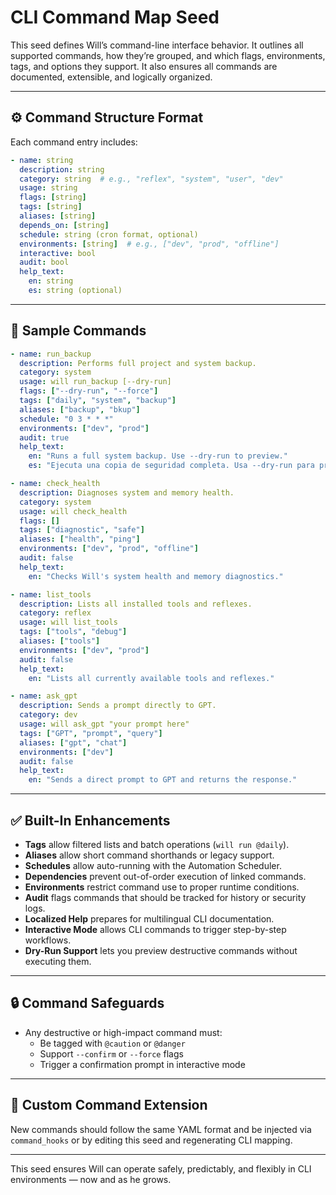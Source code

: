 # CLI Command Map Seed

This seed defines Will’s command-line interface behavior. It outlines all supported commands, how they’re grouped, and which flags, environments, tags, and options they support. It also ensures all commands are documented, extensible, and logically organized.

---

## ⚙️ Command Structure Format

Each command entry includes:

```yaml
- name: string
  description: string
  category: string  # e.g., "reflex", "system", "user", "dev"
  usage: string
  flags: [string]
  tags: [string]
  aliases: [string]
  depends_on: [string]
  schedule: string (cron format, optional)
  environments: [string]  # e.g., ["dev", "prod", "offline"]
  interactive: bool
  audit: bool
  help_text:
    en: string
    es: string (optional)
```

---

## 🧭 Sample Commands

```yaml
- name: run_backup
  description: Performs full project and system backup.
  category: system
  usage: will run_backup [--dry-run]
  flags: ["--dry-run", "--force"]
  tags: ["daily", "system", "backup"]
  aliases: ["backup", "bkup"]
  schedule: "0 3 * * *"
  environments: ["dev", "prod"]
  audit: true
  help_text:
    en: "Runs a full system backup. Use --dry-run to preview."
    es: "Ejecuta una copia de seguridad completa. Usa --dry-run para previsualizar."

- name: check_health
  description: Diagnoses system and memory health.
  category: system
  usage: will check_health
  flags: []
  tags: ["diagnostic", "safe"]
  aliases: ["health", "ping"]
  environments: ["dev", "prod", "offline"]
  audit: false
  help_text:
    en: "Checks Will's system health and memory diagnostics."

- name: list_tools
  description: Lists all installed tools and reflexes.
  category: reflex
  usage: will list_tools
  tags: ["tools", "debug"]
  aliases: ["tools"]
  environments: ["dev", "prod"]
  audit: false
  help_text:
    en: "Lists all currently available tools and reflexes."

- name: ask_gpt
  description: Sends a prompt directly to GPT.
  category: dev
  usage: will ask_gpt "your prompt here"
  tags: ["GPT", "prompt", "query"]
  aliases: ["gpt", "chat"]
  environments: ["dev"]
  audit: false
  help_text:
    en: "Sends a direct prompt to GPT and returns the response."
```

---

## ✅ Built-In Enhancements

- **Tags** allow filtered lists and batch operations (`will run @daily`).
- **Aliases** allow short command shorthands or legacy support.
- **Schedules** allow auto-running with the Automation Scheduler.
- **Dependencies** prevent out-of-order execution of linked commands.
- **Environments** restrict command use to proper runtime conditions.
- **Audit** flags commands that should be tracked for history or security logs.
- **Localized Help** prepares for multilingual CLI documentation.
- **Interactive Mode** allows CLI commands to trigger step-by-step workflows.
- **Dry-Run Support** lets you preview destructive commands without executing them.

---

## 🔒 Command Safeguards

- Any destructive or high-impact command must:
  - Be tagged with `@caution` or `@danger`
  - Support `--confirm` or `--force` flags
  - Trigger a confirmation prompt in interactive mode

---

## 🧩 Custom Command Extension

New commands should follow the same YAML format and be injected via `command_hooks` or by editing this seed and regenerating CLI mapping.

---

This seed ensures Will can operate safely, predictably, and flexibly in CLI environments — now and as he grows.

